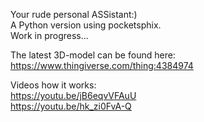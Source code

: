 Your rude personal ASSistant:)<br>
A Python version using pocketsphix.<br>
Work in progress...<br>

The latest 3D-model can be found here: https://www.thingiverse.com/thing:4384974

Videos how it works:<br>
https://youtu.be/jB6eqvVFAuU<br>
https://youtu.be/hk_zi0FvA-Q<br>
